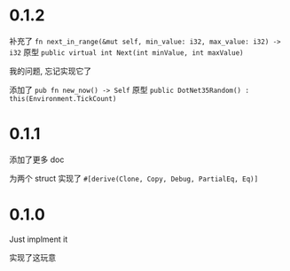 # 0.1.2

补充了 `fn next_in_range(&mut self, min_value: i32, max_value: i32) -> i32`
原型 `public virtual int Next(int minValue, int maxValue)`

我的问题, 忘记实现它了

添加了 `pub fn new_now() -> Self`
原型 `public DotNet35Random() : this(Environment.TickCount)`

# 0.1.1

添加了更多 doc

为两个 struct 实现了 `#[derive(Clone, Copy, Debug, PartialEq, Eq)]`

# 0.1.0

Just implment it

实现了这玩意
